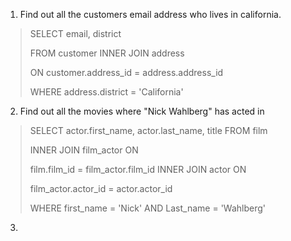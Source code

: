1. Find out all the customers email address who lives in california.

> SELECT email, district
> 
> FROM customer INNER JOIN address
> 
> ON customer.address_id = address.address_id
> 
> WHERE address.district = 'California'

2. Find out all the movies where "Nick Wahlberg" has acted in

>SELECT actor.first_name, actor.last_name, title FROM film
>
>INNER JOIN film_actor ON
>
>film.film_id = film_actor.film_id
>INNER JOIN actor ON
>
>film_actor.actor_id = actor.actor_id
>
>WHERE first_name = 'Nick' AND Last_name = 'Wahlberg'

3. 

